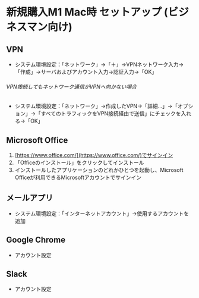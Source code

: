 # 新規購入M1 Mac時 セットアップ (ビジネスマン向け)

## VPN

- システム環境設定：「ネットワーク」→「＋」→VPNネットワーク入力→「作成」→サーバおよびアカウント入力→認証入力→「OK」

###### VPN接続してもネットワーク通信がVPNへ向かない場合

- システム環境設定：「ネットワーク」→作成したVPN→「詳細…」→「オプション」→「すべてのトラフィックをVPN接続経由で送信」にチェックを入れる→「OK」

## Microsoft Office

1. [https://www.office.com/](https://www.office.com/)でサインイン
2. 「Officeのインストール」をクリックしてインストール
3. インストールしたアプリケーションのどれかひとつを起動し、Microsoft Officeが利用できるMicrosoftアカウントでサインイン

## メールアプリ

- システム環境設定：「インターネットアカウント」→使用するアカウントを追加

## Google Chrome

- アカウント設定

## Slack

- アカウント設定
